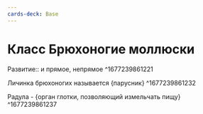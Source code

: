 ```yaml
---
cards-deck: Base
---
```


# Класс Брюхоногие моллюски
Развитие:: и прямое, непрямое ^1677239861221

Личинка брюхоногих называется {парусник}
^1677239861232

Радула - {орган глотки, позволяющий измельчать пищу} ^1677239861237

